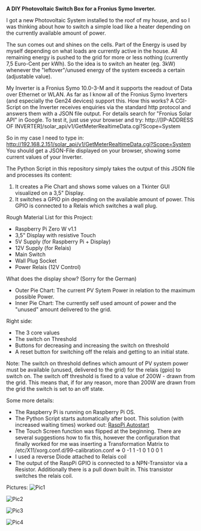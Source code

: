 **A DIY Photovoltaic Switch Box for a Fronius Symo Inverter.**

I got a new Photovoltaic System installed to the roof of my house, and so I was thinking 
about how to switch a simple load like a heater depending on the currently available amount of power.

The sun comes out and shines on the cells. Part of the Energy is used by myself depending on what loads are currently active in the house. All remaining energy is pushed to the grid for more or less nothing (currently 7,5 Euro-Cent per kWh). So the idea is to switch an heater (eg. 3kW) whenever the "leftover"/unused energy of the system exceeds a certain (adjustable value).

My Inverter is a Fronius Symo 10.0-3-M and it supports the readout of Data over Ethernet or WLAN. As far as I know all of the Fronius Symo Inverters (and especially the Gen24 devices) support this.
How this works? A CGI-Script on the Inverter receives enquiries via the standard http protocol and answers them with a JSON file output.
For details search for "Fronius Solar API" in Google.
To test it, just use your browser and try: 
http://[IP-ADDRESS OF INVERTER]/solar_api/v1/GetMeterRealtimeData.cgi?Scope=System

So in my case I need to type in: http://192.168.2.151/solar_api/v1/GetMeterRealtimeData.cgi?Scope=System
You should get a JSON-File displayed on your browser, showing some current values of your Inverter.

The Python Script in this repository simply takes the output of this JSON file and processes its content:
1. It creates a Pie Chart and shows some values on a Tkinter GUI visualized on a 3,5" Display. 
2. It switches a GPIO pin depending on the available amount of power. This GPIO is connected to a Relais which switches
a wall plug.

Rough Material List for this Project:
- Raspberry Pi Zero W v1.1 
- 3,5" Display with resistive Touch
- 5V Supply (for Raspberry Pi + Display)
- 12V Supply (for Relais)
- Main Switch
- Wall Plug Socket
- Power Relais (12V Control)

What does the display show? (Sorry for the German)
- Outer Pie Chart: The current PV Sytem Power in relation to the maximum possible Power.
- Inner Pie Chart: The currently self used amount of power and the "unused" amount delivered to the grid.

Right side:
- The 3 core values
- The switch on Threshold
- Buttons for decreasing and increasing the switch on threshold
- A reset button for switching off the relais and getting to an initial state.

Note: The switch on threshold defines which amount of PV system power must be available (unused, delivered to the grid)
for the relais (gpio) to switch on. The switch off threshold is fixed to a value of 200W - drawn from the grid. This means that, if for any reason, more than 200W are drawn from the grid the switch is set to an off state.

Some more details:
- The Raspberry Pi is running on Raspberry Pi OS.
- The Python Script starts automatically after boot. This solution (with increased waiting times) worked out: [RaspPi Autostart](https://forums.raspberrypi.com/viewtopic.php?t=236186 "RaspPi Autostart")
- The Touch Screen function was flipped at the beginning. There are several suggestions
how to fix this, however the configuration that finally worked for me was inserting
a Transformation Matrix to /etc/X11/xorg.conf.d/99-calibration.conf => 0 -1 1 -1 0 1 0 0 1
- I used a reverse Diode attached to Relais coil 
- The output of the RaspPi GPIO is connected to a NPN-Transistor via a Resistor. Additionally there is a pull down built in. This transistor switches the relais coil.

Pictures:
![Pic1](https://github.com/HansWurstfromBavaria/Photovoltaic-Switch/blob/main/Pictures/1.JPG?raw=true)

![Pic2](https://github.com/HansWurstfromBavaria/Photovoltaic-Switch/blob/main/Pictures/2.JPG?raw=true)

![Pic3](https://github.com/HansWurstfromBavaria/Photovoltaic-Switch/blob/main/Pictures/3.JPG?raw=true)

![Pic4](https://github.com/HansWurstfromBavaria/Photovoltaic-Switch/blob/main/Pictures/4.JPG?raw=true)